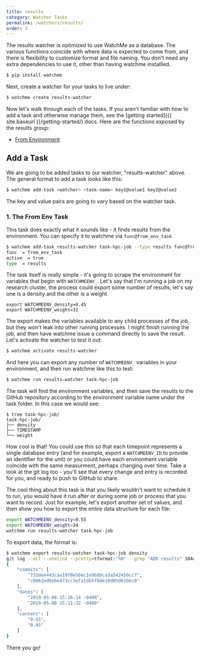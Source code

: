 ```yaml
---
title: results
category: Watcher Tasks
permalink: /watchers/results/
order: 3
---
```


The results watcher is optimized to use WatchMe as a database. The various
functions coincide with where data is expected to come from, and there
is flexibility to customize format and file naming. You don't need
any extra dependencies to use it, other than having watchme installled.

```bash
$ pip install watchme
```

Next, create a watcher for your tasks to live under:

```bash
$ watchme create results-watcher
```

Now let's walk through each of the tasks. If you aren't familiar with how
to add a task and otherwise manage them, see the [getting started]({{ site.baseurl }}/getting-started/)
docs. Here are the functions exposed by the results group:

 - [From Environment](#the-from-env-task)

## Add a Task

We are going to be added tasks to our watcher, "results-watcher" above.
The general format to add a task looks like this:

```bash
$ watchme add-task <watcher> <task-name> key1@value1 key2@value2
```

The key and value pairs are going to vary based on the watcher task.

### 1. The From Env Task

This task does exactly what it sounds like - it finds results from the environment.
You can specify it to watchme via `func@from_env_task`

```bash
$ watchme add-task results-watcher task-hpc-job --type results func@from_env_task
func  = from_env_task
active  = true
type  = results
```

The task itself is really simple - it's going to scrape the environment
for variables that begin with `WATCHMEENV_`. Let's say that I'm running a job
on my research cluster, the process could export some number of results, let's
say one is a density and the other is a weight.

```
export WATCHMEENV_density=0.45
export WATCHMEENV_weight=32
```

The export makes the variables available to any child processes of the job, but
they won't leak into other running processes. I might finish running the job, 
and then have watchme issue a command directly to save the result. Let's
activate the watcher to test it out:

```bash
$ watchme activate results-watcher
```

And here you can export any number of `WATCHMEENV_` variables in your environment, and then
run watchme like this to test:

```bash
$ watchme run results-watcher task-hpc-job
```

The task will find the environment variables, and then save the results to
the GitHub repository according to the environment variable name under
the task folder. In this case we would see:

```
$ tree task-hpc-job/
task-hpc-job/
├── density
├── TIMESTAMP
└── weight
```

How cool is that! You could use this so that each timepoint represents
a single database entry (and for example, export a `WATCHMEENV_ID` to
provide an identifier for the unit) or you could have each environment
variable coincide with the same measurment, perhaps changing over time. 
Take a look at the git log too - you'll see that every change and entry
is recorded for you, and ready to push to GitHub to share.

The cool thing about this task is that you likely wouldn't want to schedule it
to run, you would have it run after or during some job or process that you
want to record. Just for example, let's export another set of values,
and then show you how to export the entire data structure for each file:

```bash
export WATCHMEENV_density=0.55
export WATCHMEENV_weight=34
watchme run results-watcher task-hpc-job
```

To export data, the format is:

```bash
$ watchme export results-watcher task-hpc-job density
git log --all --oneline --pretty=tformat:"%H" --grep "ADD results" 384d7bdc6e54af6266377b30ff0d47a40c4fc28d..732dee443caa19f0e50ec1e9b89ca3a542459cc7 -- task-hpc-job/density
{
    "commits": [
        "732dee443caa19f0e50ec1e9b89ca3a542459cc7",
        "c0861ed8ebe473cc3efa1db5f84e10d05d61bbc8"
    ],
    "dates": [
        "2019-05-08 15:16:14 -0400",
        "2019-05-08 15:11:32 -0400"
    ],
    "content": [
        "0.55",
        "0.45"
    ]
}
```

There you go!

